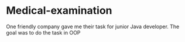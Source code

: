 # Medical-examination
One friendly company gave me their task for junior Java developer. The goal was to do the task in OOP
